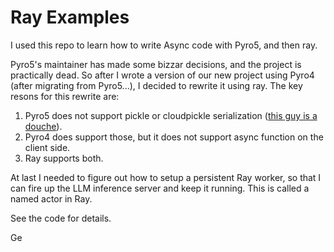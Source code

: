 # Ray Examples

I used this repo to learn how to write Async code with Pyro5, and then ray.

Pyro5's maintainer has made some bizzar decisions, and the project is practically dead. So after I wrote a version of our new project using Pyro4 (after migrating from Pyro5...), I decided to rewrite it using ray. The key resons for this rewrite are:

 1. Pyro5 does not support pickle or cloudpickle serialization ([this guy is a douche](https://github.com/irmen/Pyro5/issues/16)).
 2. Pyro4 does support those, but it does not support async function on the client side.
 3. Ray supports both.

 At last I needed to figure out how to setup a persistent Ray worker, so that I can fire up the LLM inference server and keep it running.
  This is called a named actor in Ray.

 See the code for details.

 Ge
